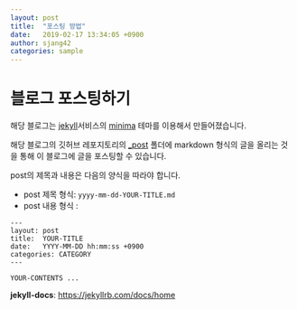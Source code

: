 ```yaml
---
layout: post
title:  "포스팅 방법"
date:   2019-02-17 13:34:05 +0900
author: sjang42
categories: sample
---
```


# 블로그 포스팅하기

해당 블로그는 [jekyll](https://jekyllrb.com/)서비스의 [minima](https://github.com/jekyll/minima) 테마를 이용해서 만들어졌습니다.

해당 블로그의 깃허브 레포지토리의 [_post](https://github.com/sjang42/study-dl) 폴더에 markdown 형식의 글을 올리는 것을 통해 이 블로그에 글을 포스팅할 수 있습니다.

post의 제목과 내용은 다음의 양식을 따라야 합니다.

- post 제목 형식: ```yyyy-mm-dd-YOUR-TITLE.md```
- post 내용 형식 :

```
---
layout: post
title:  YOUR-TITLE
date:   YYYY-MM-DD hh:mm:ss +0900
categories: CATEGORY
---

YOUR-CONTENTS ...
```

**jekyll-docs**: https://jekyllrb.com/docs/home
